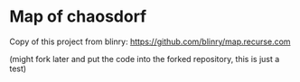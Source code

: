 # Map of chaosdorf

Copy of this project from blinry: https://github.com/blinry/map.recurse.com

(might fork later and put the code into the forked repository, this is just a test)


